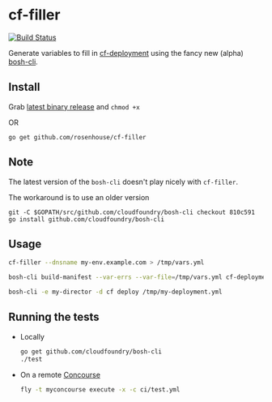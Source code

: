 # cf-filler
[![Build Status](https://api.travis-ci.org/rosenhouse/cf-filler.png?branch=master)](http://travis-ci.org/rosenhouse/cf-filler)

Generate variables to fill in [cf-deployment](https://github.com/cloudfoundry/cf-deployment) using the fancy new (alpha) [bosh-cli](https://github.com/cloudfoundry/bosh-cli).

## Install
Grab [latest binary release](https://github.com/rosenhouse/cf-filler/releases) and `chmod +x`

OR

```
go get github.com/rosenhouse/cf-filler
```

## Note
The latest version of the `bosh-cli` doesn't play nicely with `cf-filler`.

The workaround is to use an older version
```
git -C $GOPATH/src/github.com/cloudfoundry/bosh-cli checkout 810c591
go install github.com/cloudfoundry/bosh-cli
```

## Usage
```bash
cf-filler --dnsname my-env.example.com > /tmp/vars.yml

bosh-cli build-manifest --var-errs --var-file=/tmp/vars.yml cf-deployment.yml > /tmp/my-deployment.yml

bosh-cli -e my-director -d cf deploy /tmp/my-deployment.yml
```

## Running the tests

- Locally
  ```bash
  go get github.com/cloudfoundry/bosh-cli
  ./test
  ```

- On a remote [Concourse](http://concourse.ci/)
  ```bash
  fly -t myconcourse execute -x -c ci/test.yml
  ```
